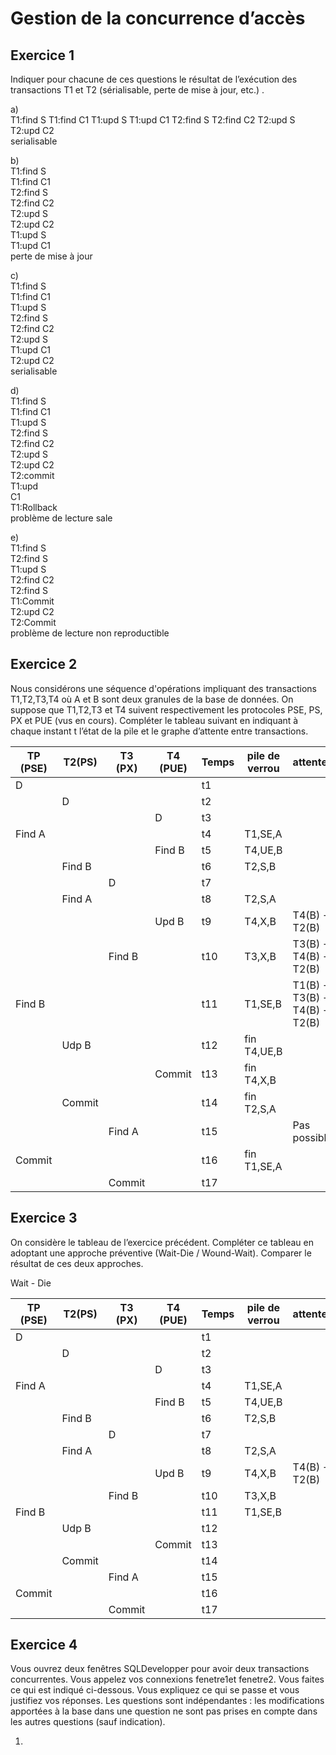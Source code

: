# Gestion de la concurrence d’accès

## Exercice 1 
Indiquer pour chacune de ces questions le résultat de l’exécution des transactions T1 et T2 (sérialisable, perte de mise à jour, etc.) .

a)   
T1:find S
T1:find C1
T1:upd S
T1:upd C1
T2:find S
T2:find C2
T2:upd S
T2:upd C2   
serialisable

b)   
T1:find S   
T1:find C1  
T2:find S    
T2:find C2    
T2:upd S   
T2:upd C2    
T1:upd S    
T1:upd C1   
perte de mise à jour 

c)     
T1:find S  
T1:find C1  
T1:upd S   
T2:find S  
T2:find C2  
T2:upd S   
T1:upd C1  
T2:upd C2     
serialisable 

d)   
T1:find S  
T1:find C1  
T1:upd S  
T2:find S  
T2:find C2  
T2:upd S  
T2:upd C2  
T2:commit  
T1:upd  
C1  
T1:Rollback   
problème de lecture sale

e)  
T1:find S  
T2:find S  
T1:upd S   
T2:find C2  
T2:find S  
T1:Commit  
T2:upd C2  
T2:Commit     
problème de lecture non reproductible  


## Exercice 2
Nous considérons une séquence d'opérations impliquant des transactions T1,T2,T3,T4
où A et B sont deux granules de la base de données. On suppose que T1,T2,T3 et T4 suivent
respectivement les protocoles PSE, PS, PX et PUE (vus en cours). Compléter le tableau suivant en
indiquant à chaque instant t l’état de la pile et le graphe d’attente entre transactions.

| TP (PSE) | T2(PS) | T3 (PX) | T4 (PUE) | Temps |  pile de verrou   |   attentes  |
| ------ | ---- | ----- | ------ | --- | --- | --- |
|    D     |        |         |          |   t1    |     |     |
|          |    D   |         |          |   t2    |     |     |
|          |        |         |    D     |   t3    |     |     |
|  Find A  |        |         |          |   t4    |  T1,SE,A   |     |
|          |        |         |  Find B  |   t5    |  T4,UE,B   |     |
|          | Find B |         |          |   t6    |  T2,S,B   |     |
|          |        |    D    |          |   t7    |     |     |
|          | Find A |         |          |   t8    | T2,S,A    |     |
|          |        |         |  Upd B   |   t9    | T4,X,B   |  T4(B) -> T2(B)   |
|          |        |  Find B |          |   t10   | T3,X,B   |  T3(B) -> T4(B) -> T2(B)   |  
|  Find B  |        |         |          |   t11   | T1,SE,B    | T1(B) -> T3(B) -> T4(B) -> T2(B)   |
|          |  Udp B |         |          |   t12   | fin T4,UE,B   |     |
|          |        |         |  Commit  |   t13   | fin T4,X,B    |     |
|          | Commit |         |          |   t14   | fin T2,S,A    |     |
|          |        |  Find A |          |   t15   |     |  Pas possible   |
|  Commit  |        |         |          |   t16   | fin T1,SE,A  |     |
|          |        |  Commit |          |   t17   |     |     |


## Exercice 3 
On considère le tableau de l’exercice précédent. Compléter ce tableau en
adoptant une approche préventive (Wait-Die / Wound-Wait). Comparer le résultat de
ces deux approches.

Wait - Die 

| TP (PSE) | T2(PS) | T3 (PX) | T4 (PUE) | Temps |  pile de verrou   |   attentes  |
| ------ | ---- | ----- | ------ | --- | --- | --- |
|    D     |        |         |          |   t1    |     |     |
|          |    D   |         |          |   t2    |     |     |
|          |        |         |    D     |   t3    |     |     |
|  Find A  |        |         |          |   t4    |  T1,SE,A   |     |
|          |        |         |  Find B  |   t5    |  T4,UE,B   |     |
|          | Find B |         |          |   t6    |  T2,S,B   |     |
|          |        |    D    |          |   t7    |     |     |
|          | Find A |         |          |   t8    | T2,S,A    |     |
|          |        |         |  Upd B   |   t9    | T4,X,B   |  T4(B) -> T2(B)   |
|          |        |  Find B |          |   t10   | T3,X,B   |   |  
|  Find B  |        |         |          |   t11   | T1,SE,B    |   |
|          |  Udp B |         |          |   t12   |    |     |
|          |        |         |  Commit  |   t13   |     |     |
|          | Commit |         |          |   t14   |     |     |
|          |        |  Find A |          |   t15   |     |     |
|  Commit  |        |         |          |   t16   |      |     |
|          |        |  Commit |          |   t17   |     |     |


## Exercice 4 
Vous ouvrez deux fenêtres SQLDevelopper pour avoir deux transactions concurrentes.
Vous appelez vos connexions fenetre1et fenetre2. Vous faites ce qui est indiqué ci-dessous. Vous
expliquez ce qui se passe et vous justifiez vos réponses. Les questions sont indépendantes : les
modifications apportées à la base dans une question ne sont pas prises en compte dans les autres
questions (sauf indication).

1)